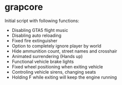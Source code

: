 # grapcore
Initial script with following functions:
+ Disabling GTA5 flight music
+ Disabling auto reloading
+ Fixed fire extinguisher
+ Option to completely ignore player by world
+ Hide ammunition count, street names and crosshair
+ Animated surrendering (Hands up)
+ Functional vehicle brake lights
+ Fixed wheel positioning when exiting vehicle
+ Controling vehicle sirens, changing seats
+ Holding F while exiting will keep the engine running
